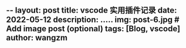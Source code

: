 --
layout: post
title: vscode 实用插件记录
date: 2022-05-12
description: .....
img: post-6.jpg # Add image post (optional)
tags: [Blog, vscode]
author: wangzm
--
